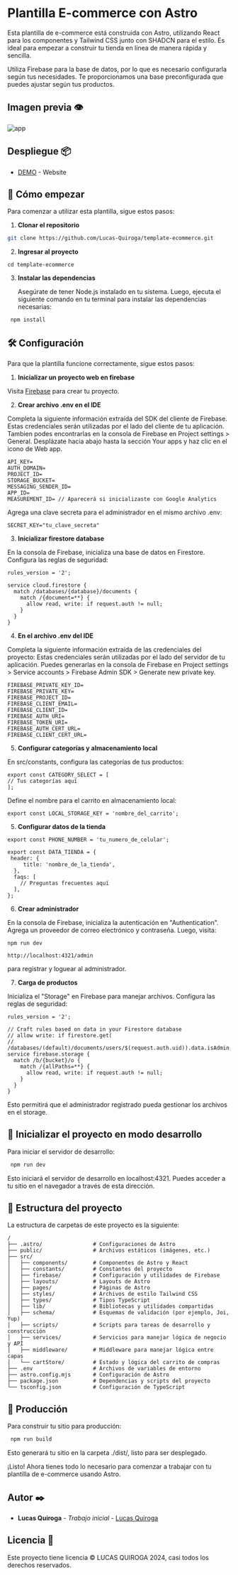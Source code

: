 # Plantilla E-commerce con Astro

Esta plantilla de e-commerce está construida con Astro, utilizando React para los componentes y Tailwind CSS junto con SHADCN para el estilo. Es ideal para empezar a construir tu tienda en línea de manera rápida y sencilla.

Utiliza Firebase para la base de datos, por lo que es necesario configurarla según tus necesidades. Te proporcionamos una base preconfigurada que puedes ajustar según tus productos.

## Imagen previa 👁

![app](https://res.cloudinary.com/dncmrwppr/image/upload/v1721185820/131shots_so_cmzoqs.png)

## Despliegue 📦

- [DEMO](https://template-ecommerce-rosy.vercel.app/) - Website

## 🚀 Cómo empezar

Para comenzar a utilizar esta plantilla, sigue estos pasos:

1. **Clonar el repositorio**

```sh
git clone https://github.com/Lucas-Quiroga/template-ecommerce.git
```

2. **Ingresar al proyecto**

```text
cd template-ecommerce
```

3. **Instalar las dependencias**

   Asegúrate de tener Node.js instalado en tu sistema. Luego, ejecuta el siguiente comando en tu terminal para instalar las dependencias necesarias:

```sh
 npm install
```

## 🛠️ Configuración

Para que la plantilla funcione correctamente, sigue estos pasos:

1. **Inicializar un proyecto web en firebase**

Visita [Firebase](https://firebase.google.com) para crear tu proyecto.

2. **Crear archivo .env en el IDE**

Completa la siguiente información extraída del SDK del cliente de Firebase. Estas credenciales serán utilizadas por el lado del cliente de tu aplicación. Tambien podes encontrarlas en la consola de Firebase en Project settings > General. Desplázate hacia abajo hasta la sección Your apps y haz clic en el icono de Web app.

```text
API_KEY=
AUTH_DOMAIN=
PROJECT_ID=
STORAGE_BUCKET=
MESSAGING_SENDER_ID=
APP_ID=
MEASUREMENT_ID= // Aparecerá si inicializaste con Google Analytics
```

Agrega una clave secreta para el administrador en el mismo archivo .env:

```text
SECRET_KEY="tu_clave_secreta"
```

3. **Inicializar firestore database**

En la consola de Firebase, inicializa una base de datos en Firestore. Configura las reglas de seguridad:

```text
rules_version = '2';

service cloud.firestore {
  match /databases/{database}/documents {
    match /{document=**} {
      allow read, write: if request.auth != null;
    }
  }
}
```

4. **En el archivo .env del IDE**

Completa la siguiente información extraída de las credenciales del proyecto: Estas credenciales serán utilizadas por el lado del servidor de tu aplicación. Puedes generarlas en la consola de Firebase en Project settings > Service accounts > Firebase Admin SDK > Generate new private key.

```text
FIREBASE_PRIVATE_KEY_ID=
FIREBASE_PRIVATE_KEY=
FIREBASE_PROJECT_ID=
FIREBASE_CLIENT_EMAIL=
FIREBASE_CLIENT_ID=
FIREBASE_AUTH_URI=
FIREBASE_TOKEN_URI=
FIREBASE_AUTH_CERT_URL=
FIREBASE_CLIENT_CERT_URL=
```

5. **Configurar categorías y almacenamiento local**

En src/constants, configura las categorías de tus productos:

```text
export const CATEGORY_SELECT = [
// Tus categorías aquí
];
```

Define el nombre para el carrito en almacenamiento local:

```text
export const LOCAL_STORAGE_KEY = 'nombre_del_carrito';
```

5. **Configurar datos de la tienda**

```text
export const PHONE_NUMBER = 'tu_numero_de_celular';

export const DATA_TIENDA = {
 header: {
     title: 'nombre_de_la_tienda',
  },
  faqs: [
    // Preguntas frecuentes aquí
  ],
};
```

6. **Crear administrador**

En la consola de Firebase, inicializa la autenticación en "Authentication". Agrega un proveedor de correo electrónico y contraseña. Luego, visita:

```text
npm run dev

http://localhost:4321/admin
```
para registrar y loguear al administrador.

7. **Carga de productos**

Inicializa el "Storage" en Firebase para manejar archivos. Configura las reglas de seguridad:

```text
rules_version = '2';

// Craft rules based on data in your Firestore database
// allow write: if firestore.get(
//    /databases/(default)/documents/users/$(request.auth.uid)).data.isAdmin;
service firebase.storage {
  match /b/{bucket}/o {
    match /{allPaths=**} {
      allow read, write: if request.auth != null;
    }
  }
}
```
Esto permitirá que el administrador registrado pueda gestionar los archivos en el storage.

## 🚀 Inicializar el proyecto en modo desarrollo

Para iniciar el servidor de desarrollo:

```sh
 npm run dev
```

Esto iniciará el servidor de desarrollo en localhost:4321. Puedes acceder a tu sitio en el navegador a través de esta dirección.

## 📁 Estructura del proyecto

La estructura de carpetas de este proyecto es la siguiente:

```text
/
├── .astro/                # Configuraciones de Astro
├── public/                # Archivos estáticos (imágenes, etc.)
├── src/
│   ├── components/        # Componentes de Astro y React
│   ├── constants/         # Constantes del proyecto
│   ├── firebase/          # Configuración y utilidades de Firebase
│   ├── layouts/           # Layouts de Astro
│   ├── pages/             # Páginas de Astro
│   ├── styles/            # Archivos de estilo Tailwind CSS
│   ├── types/             # Tipos TypeScript
│   ├── lib/               # Bibliotecas y utilidades compartidas
│   ├── schema/            # Esquemas de validación (por ejemplo, Joi, Yup)
│   ├── scripts/           # Scripts para tareas de desarrollo y construcción
│   ├── services/          # Servicios para manejar lógica de negocio y API
│   ├── middleware/        # Middleware para manejar lógica entre capas
│   └── cartStore/         # Estado y lógica del carrito de compras
├── .env                   # Archivos de variables de entorno
├── astro.config.mjs       # Configuración de Astro
├── package.json           # Dependencias y scripts del proyecto
└── tsconfig.json          # Configuración de TypeScript
```

## 🛒 Producción

Para construir tu sitio para producción:

```sh
 npm run build
```

Esto generará tu sitio en la carpeta ./dist/, listo para ser desplegado.

¡Listo! Ahora tienes todo lo necesario para comenzar a trabajar con tu plantilla de e-commerce usando Astro.

## Autor ✒️

- **Lucas Quiroga** - _Trabajo inicial_ - [Lucas Quiroga](https://github.com/Lucas-Quiroga)

## Licencia 📄

Este proyecto tiene licencia © LUCAS QUIROGA 2024, casi todos los derechos reservados.
